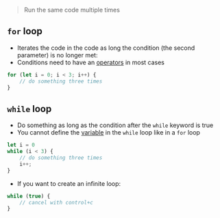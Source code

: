 > Run the same code multiple times

## `for` loop

- Iterates the code in the code as long the condition (the second parameter) is no longer met:
- Conditions need to have an [operators](computer-science/docs/c/operators.md) in most cases

```javascript
for (let i = 0; i < 3; i++) {
	// do something three times
}
```


## `while` loop

- Do something as long as the condition after the `while` keyword is true
- You cannot define the [variable](computer-science/docs/javascript/variables.md) in the `while` loop like in a `for` loop

```javascript
let i = 0
while (i < 3) {
	// do something three times
	i++;
}
```

- If you want to create an infinite loop:

```javascript
while (true) {
	// cancel with control+c
}
```
